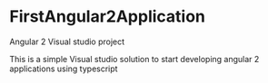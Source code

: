 # FirstAngular2Application
Angular 2 Visual studio project
<p>This is a simple Visual studio solution to start developing angular 2 applications using typescript</p>
